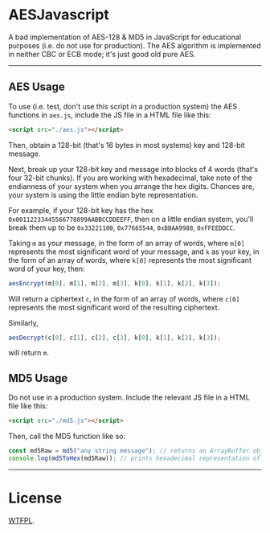 # AESJavascript 

A bad implementation of AES-128 & MD5 in JavaScript for educational purposes (i.e. do not use for production). The AES algorithm is implemented in neither CBC or ECB mode; it's just good old pure AES.

---

## AES Usage

To use (i.e. test, don't use this script in a production system) the AES functions in `aes.js`, include the JS file in a HTML file like this:

```html
<script src="./aes.js"></script>
```

Then, obtain a 128-bit (that's 16 bytes in most systems) key and 128-bit message.

Next, break up your 128-bit key and message into blocks of 4 words (that's four 32-bit chunks). If you are working with hexadecimal, take note of the endianness of your system when you arrange the hex digits. Chances are, your system is using the little endian byte representation.

For example, if your 128-bit key has the hex `0x00112233445566778899AABBCCDDEEFF`, then on a little endian system, you'll break them up to be `0x33221100`, `0x77665544`, `0xBBAA9988`, `0xFFEEDDCC`.

Taking `m` as your message, in the form of an array of words, where `m[0]` represents the most significant word of your message, and `k` as your key, in the form of an array of words, where `k[0]` represents the most significant word of your key, then:

```js
aesEncrypt(m[0], m[1], m[2], m[3], k[0], k[1], k[2], k[3]);
```

Will return a ciphertext `c`, in the form of an array of words, where `c[0]` represents the most significant word of the resulting ciphertext.

Similarly,

```js
aesDecrypt(c[0], c[1], c[2], c[3], k[0], k[1], k[2], k[3]);
```
will return `m`.

## MD5 Usage

Do not use in a production system. Include the relevant JS file in a HTML file like this:

```html
<script src="./md5.js"></script>
```

Then, call the MD5 function like so:
```js
const md5Raw = md5("any string message"); // returns an ArrayBuffer object of size 16
console.log(md5ToHex(md5Raw)); // prints hexadecimal representation of MD5
```

---

# License

[WTFPL](./LICENSE).

